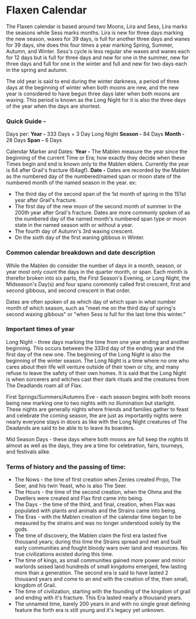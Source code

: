 # Flaxen Calendar

The Flaxen calendar is based around two Moons, Lira and Sess, Lira marks the seasons while Sess marks months. Lira is new for three days marking the new season, waxes for 39 days, is full for another three days and wanes for 39 days, she does this four times a year marking Spring, Summer, Autumn, and Winter. Sess's cycle is less regular she waxes and wanes each for 12 days but is full for three days and new for one in the summer, new for three days and full for one in the winter and full and new for two days each in the spring and autumn.

The old year is said to end during the winter darkness, a period of three days at the beginning of winter when both moons are new, and the new year is considered to have begun three days later when both moons are waxing. This period is known as the Long Night for it is also the three days of the year when the days are shortest.

### Quick Guide -
Days per:
**Year -** 333 Days + 3 Day Long Night
**Season -** 84 Days
**Month -** 28 Days
**Span -** 6 Days

Calendar Marker and Dates:
**Year -** The Mablen measure the year since the beginning of the current Time or Era; how exactly they decide when these Times begin and end is known only to the Mablen elders. Currently the year is 64 after Grail's fracture (64agf).
**Date -** Dates are recorded by the Mablen as the numbered day of the numbered/named span or moon state of the numbered month of the named season in the year. ex:
  - The third day of the second span of the 1st month of spring in the 151st year after Grail's fracture.
  - The first day of the new moon of the second month of summer in the 200th year after Grail's fracture.
Dates are more commonly spoken of as the numbered day of the named month's numbered span type or moon state in the named season with or without a year.
  - The fourth day of Autumn's 3rd waxing crescent.
  - On the sixth day of the first waning gibbous in Winter.

### Common calendar breakdown and date description
While the Mablen do consider the number of days in a month, season, or year most only count the days in the quarter month, or span. Each month is therefor broken into six parts, the First Season's Evening, or Long Night, the Midseason's Day(s) and four spans commonly called first crescent, first and second gibbous, and second crescent in that order.

Dates are often spoken of as which day of which span in what number month of which season, such as "meet me on the third day of spring's second waxing gibbous" or "when Sess is full for the last time this winter."

### Important times of year
Long Night - three days marking the time from one year ending and another beginning. This occurs between the 333rd day of the ending year and the first day of the new one. The beginning of the Long Night is also the beginning of the winter season. The Long Night is a time where no one who cares about their life will venture outside of their town or city, and many refuse to leave the safety of their own homes. It is said that the Long Night is when sorcerers and witches cast their dark rituals and the creatures from The Deadlands roam all of Flax.

First Springs/Summers/Autumns Eve - each season begins with both moons being new marking one to two nights with no illumination but starlight. These nights are generally nights where friends and families gather to feast and celebrate the coming season, the are just as importantly nights were nearly everyone stays in doors as like with the Long Night creatures of The Deadands are said to be able to to leave its boarders.

Mid Season Days - these days where both moons are full keep the nights lit almost as well as the days, they are a time for celebration, fairs, tourneys, and festivals alike.

### Terms of history and the passing of time:
* The Nows - the time of first creation when Zenies created Projo, The Seer, and his twin Yeast, who is also The Seer.
* The Hours - the time of the second creation, when the Ohma and the Dwellers were created and Flax first came into being.  
* The Days - the time of the third, and final, creation, when Flax was populated with plants and animals and the Strains came into being.
* The Eras - with the Mablen creation of the calendar time began to be measured by the strains and was no longer understood solely by the gods.
* The time of discovery, the Mablen claim the first era lasted five thousand years; during this time the Strains spread and met and built early communities and fought bloody wars over land and resources. No true civilizations existed during this time.
* The time of kings, as small communities gained more power and minor warlords seised land hundreds of small kingdoms emerged, few lasting more than a generation. The second era is said to have lasted 2 thousand years and come to an end with the creation of the, then small, kingdom of Grail.
* The time of civilization, starting with the founding of the kingdom of grail and ending with it's fracture. This Era lasted nearly a thousand years.
* The unnamed time, barely 200 years in and with no single great defining feature the forth era is still young and it's legacy yet unknown.
